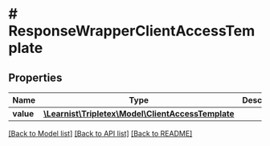 # # ResponseWrapperClientAccessTemplate

## Properties

Name | Type | Description | Notes
------------ | ------------- | ------------- | -------------
**value** | [**\Learnist\Tripletex\Model\ClientAccessTemplate**](ClientAccessTemplate.md) |  | [optional]

[[Back to Model list]](../../README.md#models) [[Back to API list]](../../README.md#endpoints) [[Back to README]](../../README.md)
